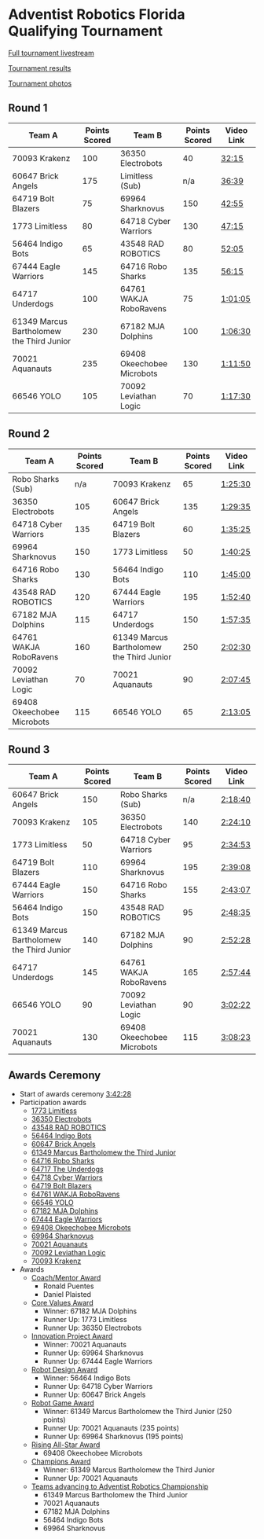 # Adventist Robotics Florida Qualifying Tournament

[Full tournament livestream](https://www.youtube.com/watch?v=vgn5MA-CmPQ)

[Tournament results](https://fllgameday.com/scoreboard/96833ac7-0297-4ac2-9e7d-6c753f24ee5a)

[Tournament photos](https://floridaconference.pixieset.com/roboticstournament/)

## Round 1

| Team A | Points Scored | Team B | Points Scored | Video Link |
| ------ | ------------- | -------| ------------- | ---------- |
| 70093 Krakenz | 100 | 36350 Electrobots | 40 | [32:15](https://www.youtube.com/live/vgn5MA-CmPQ?si=jFtCOeHlQZJ4GERc&t=1935) |
| 60647 Brick Angels | 175 | Limitless (Sub) | n/a | [36:39](https://www.youtube.com/live/vgn5MA-CmPQ?si=yQqAwaIC7-yEg0eG&t=2199) |
| 64719 Bolt Blazers | 75 | 69964 Sharknovus | 150 | [42:55](https://www.youtube.com/live/vgn5MA-CmPQ?si=ZaHl21fKMFWLJrZe&t=2575) |
| 1773 Limitless | 80 | 64718 Cyber Warriors | 130 | [47:15](https://www.youtube.com/live/vgn5MA-CmPQ?si=ZaHl21fKMFWLJrZe&t=2835) |
| 56464 Indigo Bots | 65 | 43548 RAD ROBOTICS | 80 | [52:05](https://www.youtube.com/live/vgn5MA-CmPQ?si=ZaHl21fKMFWLJrZe&t=3125) |
| 67444 Eagle Warriors | 145 | 64716 Robo Sharks | 135 | [56:15](https://www.youtube.com/live/vgn5MA-CmPQ?si=ZaHl21fKMFWLJrZe&t=3375) |
| 64717 Underdogs | 100 | 64761 WAKJA RoboRavens | 75 | [1:01:05](https://www.youtube.com/live/vgn5MA-CmPQ?si=ZaHl21fKMFWLJrZe&t=3665) |
| 61349 Marcus Bartholomew the Third Junior | 230 | 67182 MJA Dolphins | 100 | [1:06:30](https://www.youtube.com/live/vgn5MA-CmPQ?si=4h9PCT9Rfj9QWFOu&t=3990) |
| 70021 Aquanauts | 235 | 69408 Okeechobee Microbots | 130 | [1:11:50](https://www.youtube.com/live/vgn5MA-CmPQ?si=7trsEaqGkoGEd_Dc&t=4310) |
| 66546 YOLO | 105 | 70092 Leviathan Logic | 70 | [1:17:30](https://www.youtube.com/live/vgn5MA-CmPQ?si=7trsEaqGkoGEd_Dc&t=4650) |

## Round 2

| Team A | Points Scored | Team B | Points Scored | Video Link |
| ------ | ------------- | -------| ------------- | ---------- |
| Robo Sharks (Sub) | n/a | 70093 Krakenz | 65 | [1:25:30](https://www.youtube.com/live/vgn5MA-CmPQ?si=7trsEaqGkoGEd_Dc&t=5130) |
| 36350 Electrobots | 105 | 60647 Brick Angels | 135 | [1:29:35](https://www.youtube.com/live/vgn5MA-CmPQ?si=7trsEaqGkoGEd_Dc&t=5375) |
| 64718 Cyber Warriors | 135 | 64719 Bolt Blazers | 60 | [1:35:25](https://www.youtube.com/live/vgn5MA-CmPQ?si=7trsEaqGkoGEd_Dc&t=5725) |
| 69964 Sharknovus | 150 | 1773 Limitless | 50 | [1:40:25](https://www.youtube.com/live/vgn5MA-CmPQ?si=7trsEaqGkoGEd_Dc&t=6025) |
| 64716 Robo Sharks | 130 | 56464 Indigo Bots | 110 | [1:45:00](https://www.youtube.com/live/vgn5MA-CmPQ?si=7trsEaqGkoGEd_Dc&t=6300) |
| 43548 RAD ROBOTICS | 120 | 67444 Eagle Warriors | 195 | [1:52:40](https://www.youtube.com/live/vgn5MA-CmPQ?si=7trsEaqGkoGEd_Dc&t=6760) |
| 67182 MJA Dolphins | 115| 64717 Underdogs | 150 | [1:57:35](https://www.youtube.com/live/vgn5MA-CmPQ?si=7trsEaqGkoGEd_Dc&t=7055) |
| 64761 WAKJA RoboRavens | 160 | 61349 Marcus Bartholomew the Third Junior | 250 | [2:02:30](https://www.youtube.com/live/vgn5MA-CmPQ?si=7trsEaqGkoGEd_Dc&t=7350) |
| 70092 Leviathan Logic | 70 | 70021 Aquanauts | 90 | [2:07:45](https://www.youtube.com/live/vgn5MA-CmPQ?si=-yok4OWN9nkjJPal&t=7665) |
| 69408 Okeechobee Microbots | 115 | 66546 YOLO | 65 | [2:13:05](https://www.youtube.com/live/vgn5MA-CmPQ?si=5ta1NeCXW9OdtAvA&t=7985) |

## Round 3

| Team A | Points Scored | Team B | Points Scored | Video Link |
| ------ | ------------- | -------| ------------- | ---------- |
| 60647 Brick Angels | 150 | Robo Sharks (Sub) | n/a | [2:18:40](https://www.youtube.com/live/vgn5MA-CmPQ?si=XD6bl8D0aVLf7XSQ&t=8320) |
| 70093 Krakenz | 105 | 36350 Electrobots | 140 | [2:24:10](https://www.youtube.com/live/vgn5MA-CmPQ?si=XHs5F7wRAyi-4vhN&t=8650) |
| 1773 Limitless | 50 | 64718 Cyber Warriors | 95 | [2:34:53](https://www.youtube.com/live/vgn5MA-CmPQ?si=rkZ0_4JSODVi1-dv&t=9293) |
| 64719 Bolt Blazers | 110 | 69964 Sharknovus | 195 | [2:39:08](https://www.youtube.com/live/vgn5MA-CmPQ?si=s3LypniZ5L93yxg4&t=9548) |
| 67444 Eagle Warriors | 150 | 64716 Robo Sharks | 155 | [2:43:07](https://www.youtube.com/live/vgn5MA-CmPQ?si=Oif3X7FrifklTVyn&t=9787) |
| 56464 Indigo Bots | 150 | 43548 RAD ROBOTICS | 95 | [2:48:35](https://www.youtube.com/live/vgn5MA-CmPQ?si=yUwgAebfxhmXSgRE&t=10115) |
| 61349 Marcus Bartholomew the Third Junior | 140 | 67182 MJA Dolphins | 90 | [2:52:28](https://www.youtube.com/live/vgn5MA-CmPQ?si=7g2sFQ7hrvw_CsIm&t=10348) |
| 64717 Underdogs | 145 | 64761 WAKJA RoboRavens | 165 | [2:57:44](https://www.youtube.com/live/vgn5MA-CmPQ?si=JjM522XOu8KslEvX&t=10664) |
| 66546 YOLO | 90 | 70092 Leviathan Logic | 90 | [3:02:22](https://www.youtube.com/live/vgn5MA-CmPQ?si=8CB1Wa1Yxt3_oePH&t=10942) |
| 70021 Aquanauts | 130 | 69408 Okeechobee Microbots | 115 | [3:08:23](https://www.youtube.com/live/vgn5MA-CmPQ?si=-C4-SSehhAW3gyFe&t=11303) |

## Awards Ceremony

- Start of awards ceremony [3:42:28](https://www.youtube.com/live/vgn5MA-CmPQ?si=otqTMWhGXvt1l9E6&t=13348)
- Participation awards
  - [1773 Limitless](https://www.youtube.com/live/vgn5MA-CmPQ?si=VYAEFSBwKpyjt6c0&t=13511)
  - [36350 Electrobots](https://www.youtube.com/live/vgn5MA-CmPQ?si=2WLtaM1hhjZyeR88&t=13540)
  - [43548 RAD ROBOTICS](https://www.youtube.com/live/vgn5MA-CmPQ?si=mNGTkJXGiQeYarV8&t=13560)
  - [56464 Indigo Bots](https://www.youtube.com/live/vgn5MA-CmPQ?si=awUmhoAJVuJQ1l34&t=13580)
  - [60647 Brick Angels](https://www.youtube.com/live/vgn5MA-CmPQ?si=nNbfkJHfaW4bQjLs&t=13600)
  - [61349 Marcus Bartholomew the Third Junior](https://www.youtube.com/live/vgn5MA-CmPQ?si=u1TvR0fpLkMSp1je&t=13630)
  - [64716 Robo Sharks](https://www.youtube.com/live/vgn5MA-CmPQ?si=n4f7vZFNc3osXDnp&t=13652)
  - [64717 The Underdogs](https://www.youtube.com/live/vgn5MA-CmPQ?si=1PKHa17E0xxthFqz&t=13666)
  - [64718 Cyber Warriors](https://www.youtube.com/live/vgn5MA-CmPQ?si=oncVcZV_J0gXlFMq&t=13685)
  - [64719 Bolt Blazers](https://www.youtube.com/live/vgn5MA-CmPQ?si=fw-OlQ7gJgpDr8Mg&t=13700)
  - [64761 WAKJA RoboRavens](https://www.youtube.com/live/vgn5MA-CmPQ?si=4_0irxz_z-CUyaxk&t=13716)
  - [66546 YOLO](https://www.youtube.com/live/vgn5MA-CmPQ?si=eFwbj6nLabR9TcGN&t=13745)
  - [67182 MJA Dolphins](https://www.youtube.com/live/vgn5MA-CmPQ?si=OedOOdtm_VXp-uQi&t=13759)
  - [67444 Eagle Warriors](https://www.youtube.com/live/vgn5MA-CmPQ?si=LbPV9ZSdDM30TUwX&t=13781)
  - [69408 Okeechobee Microbots](https://www.youtube.com/live/vgn5MA-CmPQ?si=6BuRmoy-Er4yO79n&t=13811)
  - [69964 Sharknovus](https://www.youtube.com/live/vgn5MA-CmPQ?si=fLyWGiUaPy2JhXlA&t=13833)
  - [70021 Aquanauts](https://www.youtube.com/live/vgn5MA-CmPQ?si=4pL34T6ncar7hQBB&t=13854)
  - [70092 Leviathan Logic](https://www.youtube.com/live/vgn5MA-CmPQ?si=HoxXKyicNAo8csqc&t=13871)
  - [70093 Krakenz](https://www.youtube.com/live/vgn5MA-CmPQ?si=UjA80MNJZC_7Xt5u&t=13885)
- Awards
  - [Coach/Mentor Award](https://www.youtube.com/live/vgn5MA-CmPQ?si=TZ7G6RovB6-trab7&t=14109)
    - Ronald Puentes
    - Daniel Plaisted
  - [Core Values Award](https://www.youtube.com/live/vgn5MA-CmPQ?si=YjPh0G1hoiaPzH8f&t=14192)
    - Winner: 67182 MJA Dolphins
    - Runner Up: 1773 Limitless
    - Runner Up: 36350 Electrobots
  - [Innovation Project Award](https://www.youtube.com/live/vgn5MA-CmPQ?si=mNO966k2bU7TbY7S&t=14332)
    - Winner: 70021 Aquanauts
    - Runner Up: 69964 Sharknovus
    - Runner Up: 67444 Eagle Warriors
  - [Robot Design Award](https://www.youtube.com/live/vgn5MA-CmPQ?si=DHrZ8X3y_s2kzTJE&t=14428)
    - Winner: 56464 Indigo Bots
    - Runner Up: 64718 Cyber Warriors
    - Runner Up: 60647 Brick Angels
  - [Robot Game Award](https://www.youtube.com/live/vgn5MA-CmPQ?si=cnchtTouGtWWU_jp&t=14527)
    - Winner: 61349 Marcus Bartholomew the Third Junior (250 points)
    - Runner Up: 70021 Aquanauts (235 points)
    - Runner Up: 69964 Sharknovus (195 points)
  - [Rising All-Star Award](https://www.youtube.com/live/vgn5MA-CmPQ?si=iQPm2z5qk8AB8AUw&t=14638)
    - 69408 Okeechobee Microbots
  - [Champions Award](https://www.youtube.com/live/vgn5MA-CmPQ?si=89uQO4B7uIGEAOF_&t=14762)
    - Winner: 61349 Marcus Bartholomew the Third Junior
    - Runner Up: 70021 Aquanauts
  - [Teams advancing to Adventist Robotics Championship](https://www.youtube.com/live/vgn5MA-CmPQ?si=c-ZxlMCOySHUGZJN&t=14926)
    - 61349 Marcus Bartholomew the Third Junior
    - 70021 Aquanauts
    - 67182 MJA Dolphins
    - 56464 Indigo Bots
    - 69964 Sharknovus